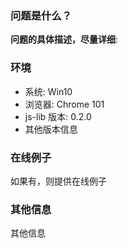 ### 问题是什么？

**问题的具体描述，尽量详细**:

### 环境

- 系统: Win10
- 浏览器: Chrome 101
- js-lib 版本: 0.2.0
- 其他版本信息

### 在线例子

如果有，则提供在线例子

### 其他信息

其他信息